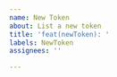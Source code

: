 ```yaml
---
name: New Token
about: List a new token
title: 'feat(newToken): '
labels: NewToken
assignees: ''

---
```



